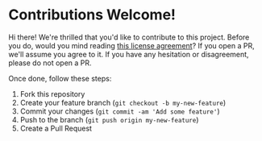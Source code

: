 # Contributions Welcome!

Hi there! We're thrilled that you'd like to contribute to this project. Before you do, would you mind reading [this license agreement](LICENSE.txt)? If you open a PR, we'll assume you agree to it. If you have any hesitation or disagreement, please do not open a PR.

Once done, follow these steps:

1. Fork this repository
2. Create your feature branch (`git checkout -b my-new-feature`)
3. Commit your changes (`git commit -am 'Add some feature'`)
4. Push to the branch (`git push origin my-new-feature`)
5. Create a Pull Request
